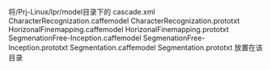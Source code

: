 将/Prj-Linux/lpr/model目录下的
cascade.xml
CharacterRecognization.caffemodel
CharacterRecognization.prototxt
HorizonalFinemapping.caffemodel
HorizonalFinemapping.prototxt
SegmenationFree-Inception.caffemodel
SegmenationFree-Inception.prototxt
Segmentation.caffemodel
Segmentation.prototxt
放置在该目录